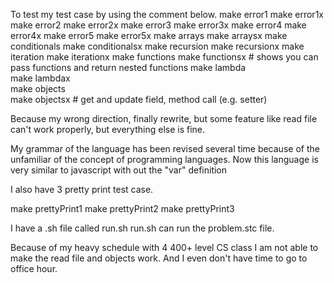 To test my test case by using the comment below.
    make error1
    make error1x
    make error2
    make error2x
    make error3
    make error3x
    make error4
    make error4x
    make error5
    make error5x
    make arrays
    make arraysx
    make conditionals
    make conditionalsx
    make recursion
    make recursionx
    make iteration
    make iterationx
    make functions
    make functionsx      # shows you can pass functions and return nested functions
    make lambda      
    make lambdax      
    make objects      
    make objectsx        # get and update field, method call (e.g. setter)

  Because my wrong direction, finally rewrite, but some feature like read file can't work properly, but everything else is fine. 

  My grammar of the language has been revised several time because of the unfamiliar of the concept of programming languages.
  Now this language is very similar to javascript with out the "var" definition

  I also have 3 pretty print test case. 
  
  make prettyPrint1
  make prettyPrint2
  make prettyPrint3

  I have a .sh file called run.sh
  run.sh can run the problem.stc file.

  Because of my heavy schedule with 4 400+ level CS class I am not able to make the read file and objects work. And I even don't have time to go to office hour.